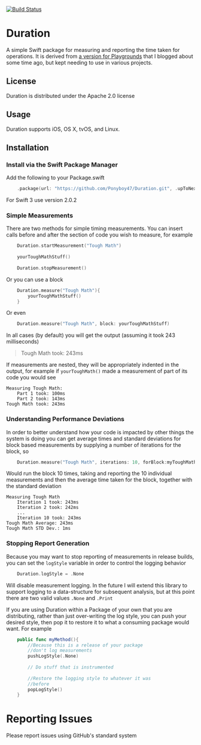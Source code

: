 [![Build Status](https://travis-ci.org/Ponyboy47/Duration.svg?branch=master)](https://travis-ci.org/Ponyboy47/Duration)

# Duration
A simple Swift package for measuring and reporting the time taken for operations. It is derived from [a version for Playgrounds](http://www.swift-studies.com/blog/2015/5/21/performance-testing-in-xcode-playgrounds) that I blogged about some time ago, but kept needing to use in various projects. 

## License 
Duration is distributed under the Apache 2.0 license

## Usage

Duration supports iOS, OS X, tvOS, and Linux.

## Installation

### Install via the Swift Package Manager

Add the following to your Package.swift
```swift
	.package(url: "https://github.com/Ponyboy47/Duration.git", .upToNextMajor(from: "3.1.0")
```
For Swift 3 use version 2.0.2

### Simple Measurements

There are two methods for simple timing measurements. You can insert calls before and after the section of code you wish to measure, for example
```swift
	Duration.startMeasurement("Tough Math")
	
	yourToughMathStuff()
	
	Duration.stopMeasurement()
```
Or you can use a block
```swift
	Duration.measure("Tough Math"){
		yourToughMathStuff()
	}
```
Or even
```swift
	Duration.measure("Tough Math", block: yourToughMathStuff)
```
In all cases (by default) you will get the output (assuming it took 243 milliseconds)
>Tough Math took: 243ms

If measurements are nested, they will be appropriately indented in the output, for example if `yourToughMath()` made a measurement of part of its code you would see
>
	Measuring Tough Math:
		Part 1 took: 100ms
		Part 2 took: 143ms
	Tough Math took: 243ms

### Understanding Performance Deviations

In order to better understand how your code is impacted by other things the system is doing you can get average times and standard deviations for block based measurements by supplying a number of iterations for the block, so
```swift
	Duration.measure("Tough Math", iterations: 10, forBlock:myToughMath)
```
Would run the block 10 times, taking and reporting the 10  individual measurements and then the average time taken for the block, together with the standard deviation
>
	Measuring Tough Math
		Iteration 1 took: 243ms
		Iteration 2 took: 242ms
		...
		Iteration 10 took: 243ms
	Tough Math Average: 243ms
	Tough Math STD Dev.: 1ms

### Stopping Report Generation

Because you may want to stop reporting of measurements in release builds, you can set the `logStyle` variable in order to control the logging behavior
```swift
	Duration.logStyle = .None
```
Will disable measurement logging. In the future I will extend this library to support logging to a data-structure for subsequent analysis, but at this point there are two valid values `.None` and `.Print` 

If you are using Duration within a Package of your own that you are distributing, rather than just over-writing the log style, you can push your desired style, then pop it to restore it to what a consuming package would want. For example
```swift
	public func myMethod(){
		//Because this is a release of your package
		//don't log measurements
		pushLogStyle(.None)
		
		// Do stuff that is instrumented
		
		//Restore the logging style to whatever it was
		//before
		popLogStyle()
	}
```
# Reporting Issues
Please report issues using GitHub's standard system
